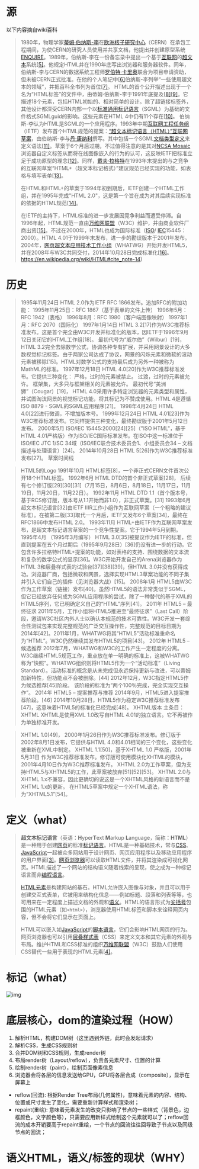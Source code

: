 # 源

以下内容摘自wiki百科

> 1980年，物理学家[蒂姆·伯纳斯-李](https://zh.wikipedia.org/wiki/蒂姆·伯纳斯-李)在[欧洲核子研究中心](https://zh.wikipedia.org/wiki/歐洲核子研究組織)（CERN）在承包工程期间，为使CERN的研究人员使用并共享文档，他提出并创建原型系统[ENQUIRE](https://zh.wikipedia.org/wiki/ENQUIRE)。1989年，伯纳斯-李在一份备忘录中提出一个基于[互联网](https://zh.wikipedia.org/wiki/互联网)的[超文本](https://zh.wikipedia.org/wiki/超文本)系统[[5\]](https://zh.wikipedia.org/wiki/HTML#cite_note-5)。他规定HTML并在1990年底写出浏览器和服务器软件。同年，伯纳斯-李与CERN的数据系统工程师[罗伯特·卡里奥](https://zh.wikipedia.org/wiki/罗伯特·卡里奥)联合为项目申请资助，但未被CERN正式批准。在他的个人笔记中[[6\]](https://zh.wikipedia.org/wiki/HTML#cite_note-6)伯纳斯-李列举“一些使用超文本的领域”，并把百科全书列为首位[[7\]](https://zh.wikipedia.org/wiki/HTML#cite_note-7)。
> HTML的首个公开描述出现于一个名为“HTML标签”的文件中，由蒂姆·伯纳斯-李于1991年底提及[[8\]](https://zh.wikipedia.org/wiki/HTML#cite_note-tagshtml-8)[[9\]](https://zh.wikipedia.org/wiki/HTML#cite_note-9)。它描述18个元素，包括HTML初始的、相对简单的设计。除了超链接标签外，其他设计都深受CERN内部一个以[标准通用标记语言](https://zh.wikipedia.org/wiki/SGML)（SGML）为基础的文件格式SGMLguid的影响。这些元素在HTML 4中仍有11个存在[[10\]](https://zh.wikipedia.org/wiki/HTML#cite_note-10)。
> 伯纳斯-李认为HTML是SGML的一个应用程序。1993年中期[互联网工程任务组](https://zh.wikipedia.org/wiki/互联网工程任务组)（IETF）发布首个HTML规范的提案：[“超文本标记语言（HTML）”互联网草案](http://www.w3.org/MarkUp/draft-ietf-iiir-html-01.txt)，由伯纳斯-李与[丹·康纳利](https://zh.wikipedia.org/w/index.php?title=丹·康纳利&action=edit&redlink=1)撰写。其中包括一个SGML[文档类型定义](https://zh.wikipedia.org/wiki/文件类型描述)来定义语法[[11\]](https://zh.wikipedia.org/wiki/HTML#cite_note-11)。草案于6个月后过期，不过值得注意的是其对[NCSA Mosaic](https://zh.wikipedia.org/wiki/NCSA_Mosaic)浏览器自定义标签从而将在线图像嵌入的行为的认可，这反映IETF把标准立足于成功原型的理念[[12\]](https://zh.wikipedia.org/wiki/HTML#cite_note-raymond-12)。同样，[戴夫·拉格特](https://zh.wikipedia.org/w/index.php?title=戴夫·拉格特&action=edit&redlink=1)在1993年末提出的与之竞争的互联网草案“HTML+（超文本标记格式）”建议规范已经实现的功能，如表格与填写表单[[13\]](https://zh.wikipedia.org/wiki/HTML#cite_note-html+-13)。
>
> 在HTML和HTML+的草案于1994年初到期后，IETF创建一个HTML工作组，并在1995年完成"HTML 2.0"，这是第一个旨在成为对其后续实现标准的依据的HTML规范[[14\]](https://zh.wikipedia.org/wiki/HTML#cite_note-14)。
>
> 在IETF的主持下，HTML标准的进一步发展因竞争利益而遭受停滞。自1996年起，HTML规范一直由[万维网联盟](https://zh.wikipedia.org/wiki/万维网联盟)（W3C）维护，并由商业软件厂商出资[[15\]](https://zh.wikipedia.org/wiki/HTML#cite_note-raggett-15)。不过在2000年，HTML也成为国际标准（[ISO](https://zh.wikipedia.org/wiki/國際標準化組織)/ [IEC](https://zh.wikipedia.org/wiki/IEC)15445：2000）。HTML 4.01于1999年末发布，进一步的勘误版本于2001年发布。2004年，[网页超文本应用技术工作小组](https://zh.wikipedia.org/wiki/網頁超文本技術工作小組)（WHATWG）开始开发HTML5，并在2008年与W3C共同交付，2014年10月28日完成标准化[[16\]](https://zh.wikipedia.org/wiki/HTML#cite_note-16)。https://en.wikipedia.org/wiki/HTML#cite_note-14)

# 历史

>1995年11月24日
>HTML 2.0作为IETF RFC 1866发布。追加RFC的附加功能：
>1995年11月25日：RFC 1867（基于表单的文件上传）
>1996年5月：RFC 1942（表格）
>1996年8月：RFC 1980（客户端图像映射）
>1997年1月：RFC 2070（国际化）
>1997年1月14日
>HTML 3.2[17]作为W3C推荐标准发布。这是首个完全由W3C开发并标准化的版本，因IETF于1996年9月12日关闭它的HTML工作组[18]。
>最初代号为“威尔伯”（Wilbur）[19]，HTML 3.2完全去除数学公式，协调各种专有扩展，并采用网景设计的大多数视觉标记标签。由于两家公司达成了协议，网景的闪烁元素和微软的滚动元素被移除[15]。HTML对数学公式的支持最后成为另外一种被称为MathML的标准。
>1997年12月18日
>HTML 4.0[20]作为W3C推荐标准发布。它提供三种变化：
>严格，过时的元素被禁止。
>过渡，过时的元素被允许。
>框架集，大多只与框架相关的元素被允许。
>最初代号“美洲狮”（Cougar）[19]， HTML 4.0采用许多特定浏览器的元素类型和属性，并试图淘汰网景的视觉标记功能，将其标记为不赞成使用。HTML 4是遵循ISO 8879 - SGML的SGML应用程序[21]。
>1998年4月24日
>HTML 4.0[22]进行微调，不增加版本号。
>1999年12月24日
>HTML 4.01[23]作为W3C推荐标准发布。它同样提供三种变化，最终勘误版于2001年5月12日发布。
>2000年5月
>ISO/IEC 15445:2000[24][25]（"ISO HTML"，基于HTML 4.01严格版）作为ISO/IEC国际标准发布。在ISO中这一标准位于ISO/IEC JTC 1/SC 34域（ISO/IEC联合技术委员会1、小组委员会34 – 文档描述与处理语言）[24]。
>2014年10月28日
>HTML 5[26]作为W3C推荐标准发布[27]。
>草案时间线

>HTML5的Logo
>1991年10月
>HTML标签[8]，一个非正式CERN文件首次公开18个HTML标签。
>1992年6月
>HTML DTD的首个非正式草案[28]， 后续有七个修订版[29][30][31]（7月15日，8月6日，8月18日，11月17日，11月19日，11月20日，11月22日）。
>1992年11月
>HTML DTD 1.1（首个版本号，基于RCS修订版，版本号从1.1开始而非1.0），非正式草案。[31]
>1993年6月
>超文本标记语言[32]由IETF IIIR工作小组作为互联网草案（一个粗略的建议标准）。在被第二版[33]取代一个月后，IETF又发布6个草案[34]，最终在RFC1866中发布HTML 2.0。
>1993年11月
>HTML+由IETF作为互联网草案发布，是超文本标记语言草案的一个竞争性提案。它于1994年5月到期。
>1995年4月 （1995年3月编写）
>HTML 3.0[35]被提议作为IETF的标准，但直到提案在五个月过期后（1995年9月28日）[36]仍没有进一步的行动。它包含许多拉格特HTML+提案的功能，如对表格的支持、围绕数据的文本流和复杂的数学公式的显示[36]。W3C开始开发自己的Arena浏览器作为HTML 3和层叠样式表的试验台[37][38][39]，但HTML 3.0并没有获得成功。浏览器厂商，包括微软和网景，选择实现HTML3草案功能的不同子集并引入它们自己的插件（见浏览器大战）[15]。
>2008年1月
>HTML5由W3C作为工作草案（链接）发布[40]。虽然HTML5的语法非常类似于SGML，但它已经放弃任何成为SGML应用程序的尝试，除了一种替代的基于XML的HTML5序列，它已明确定义自己的“HTML”序列[41]。
>2011年 HTML5 – 最终征求
>2011年5月，工作小组将HTML5推进至“最终征求”（Last Call）阶段，邀请W3C社区内外人士以确认本规范的技术可靠性。W3C开发一套综合性测试包来实现完整规范的广泛交互操作性，完整规范的目标日期为2014年[42]。2011年1月，WHATWG将其“HTML5”活动标准重命名为“HTML”。W3C仍然继续其发布HTML5的项目[43]。
>2012年 HTML5 – 候选推荐
>2012年7月，WHATWG和W3C的工作产生一定程度的分离。W3C继续HTML5规范工作，重点放在单一明确的标准上，这被WHATWG称为“快照”。WHATWG组织则将HTML5作为一个“活动标准”（Living Standard）。活动标准的概念是从未完成但永远保持更新与改进，可以蒂姆加新特性，但功能点不会被删除。[44]
>2012年12月，W3C指定HTML5作为候选推荐[45]阶段。 该阶段的标准为“两个100％完成，完全实现交互操作”。
>2014年 HTML5 – 提案推荐与推荐
>2014年9月，HTML5进入提案推荐阶段。[46]
>2014年10月28日，HTML5作为稳定W3C推荐标准发布[47]，这意味着HTML5的标准化已经完成[48]。
>XHTML版本
>主条目：XHTML
>XHTML是使用XML 1.0改写自HTML 4.01的独立语言。它不再被作为单独标准开发。

>XHTML 1.0[49]， 2000年1月26日作为W3C推荐标准发布。修订版于2002年8月1日发布，它提供与HTML 4.0和4.01相同的三个变化，这些变化被重新在XML中制定。
>XHTML 1.1[50]，基于XHTML 1.0 严格版，2001年5月31日 作为W3C推荐标准发布。修订版可使用模块化XHTML的模块，2001年4月10日作为W3C推荐标准发布。
>XHTML 2.0为工作草案，但为支持HTML5与XHTML5的工作，此草案被放弃[51][52][53]。 XHTML 2.0与XHTML 1.x不兼容，因此更确切的说这是一个XHTML风格的新语言而不是XHTML 1.x的更新。
>在HTML5草案中规定一个XHTML语法，称为“XHTML5.1”[54]。
# 定义（what）
> **超文本标记语言**（英语：**H**yper**T**ext **M**arkup **L**anguage，简称：**HTML**）是一种用于创建[网页](https://zh.wikipedia.org/wiki/网页)的标准[标记语言](https://zh.wikipedia.org/wiki/标记语言)。HTML是一种基础技术，常与[CSS](https://zh.wikipedia.org/wiki/CSS)、[JavaScript](https://zh.wikipedia.org/wiki/JavaScript)一起被众多网站用于设计网页、网页应用程序以及移动应用程序的用户界面[[3\]](https://zh.wikipedia.org/wiki/HTML#cite_note-3)。[网页浏览器](https://zh.wikipedia.org/wiki/网页浏览器)可以读取HTML文件，并将其渲染成可视化网页。HTML描述了一个网站的结构语义随着线索的呈现，使之成为一种标记语言而非[编程语言](https://zh.wikipedia.org/wiki/编程语言)。
>
> [HTML元素](https://zh.wikipedia.org/wiki/HTML元素)是构建网站的基石。HTML允许嵌入图像与对象，并且可以用于创建交互式表单，它被用来结构化信息——例如标题、段落和列表等等，也可用来在一定程度上描述文档的外观和[语义](https://zh.wikipedia.org/wiki/语义)。HTML的语言形式为[尖括号](https://zh.wikipedia.org/wiki/括号)包围的HTML元素（如`<html>`），浏览器使用HTML标签和脚本来诠释网页内容，但不会将它们显示在页面上。
>
> HTML可以嵌入如[JavaScript](https://zh.wikipedia.org/wiki/JavaScript)的[脚本语言](https://zh.wikipedia.org/wiki/脚本语言)，它们会影响HTML网页的行为。网页浏览器也可以引用[层叠样式表](https://zh.wikipedia.org/wiki/层叠样式表)（CSS）来定义文本和其它元素的外观与布局。维护HTML和CSS标准的组织[万维网联盟](https://zh.wikipedia.org/wiki/万维网联盟)（W3C）鼓励人们使用CSS替代一些用于表现的HTML元素[[4\]](https://zh.wikipedia.org/wiki/HTML#cite_note-deprecated-4)。


# 标记（what）

![img](https://tycn.gitbooks.io/css/assets/html.png)

# 底层核心，dom的渲染过程（HOW）

1. 解析HTML，构建DOM树（这里遇到外链，此时会发起请求）
2. 解析CSS，生成CSS规则树
3. 合并DOM树和CSS规则，生成render树
4. 布局render树（Layout/reflow），负责各元素尺寸、位置的计算
5. 绘制render树（paint），绘制页面像素信息
6. 浏览器会将各层的信息发送给GPU，GPU将各层合成（composite），显示在屏幕上

* reflow(回流): 根据Render Tree布局(几何属性)，意味着元素的内容、结构、位置或尺寸发生了变化，需要重新计算样式和渲染树；
* repaint(重绘): 意味着元素发生的改变只影响了节点的一些样式（背景色，边框颜色，文字颜色等），只需要应用新样式绘制这个元素就可以了；reflow回流的成本开销要高于repaint重绘，一个节点的回流往往回导致子节点以及同级节点的回流；

# 语义HTML，语义/标签的现状（WHY）

>